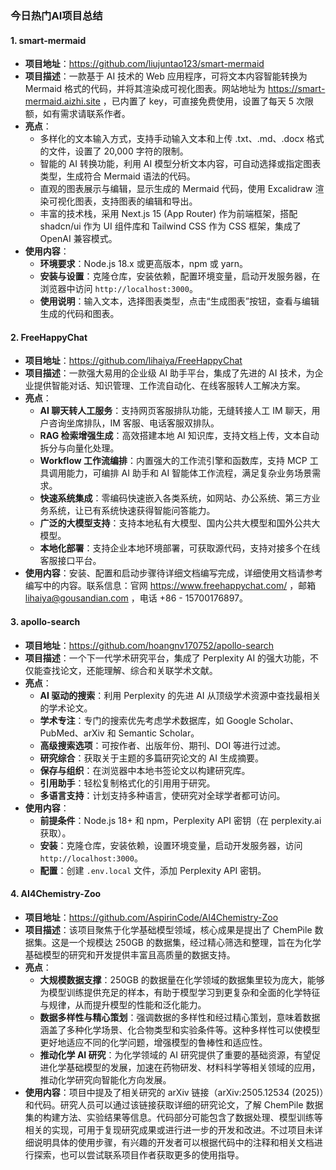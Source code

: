 ### 今日热门AI项目总结

#### 1. smart-mermaid
- **项目地址**：https://github.com/liujuntao123/smart-mermaid 
- **项目描述**：一款基于 AI 技术的 Web 应用程序，可将文本内容智能转换为 Mermaid 格式的代码，并将其渲染成可视化图表。网站地址为 https://smart-mermaid.aizhi.site ，已内置了 key，可直接免费使用，设置了每天 5 次限额，如有需求请联系作者。
- **亮点**：
    - 多样化的文本输入方式，支持手动输入文本和上传 .txt、.md、.docx 格式的文件，设置了 20,000 字符的限制。
    - 智能的 AI 转换功能，利用 AI 模型分析文本内容，可自动选择或指定图表类型，生成符合 Mermaid 语法的代码。
    - 直观的图表展示与编辑，显示生成的 Mermaid 代码，使用 Excalidraw 渲染可视化图表，支持图表的编辑和导出。
    - 丰富的技术栈，采用 Next.js 15 (App Router) 作为前端框架，搭配 shadcn/ui 作为 UI 组件库和 Tailwind CSS 作为 CSS 框架，集成了 OpenAI 兼容模式。
- **使用内容**：
    - **环境要求**：Node.js 18.x 或更高版本，npm 或 yarn。
    - **安装与设置**：克隆仓库，安装依赖，配置环境变量，启动开发服务器，在浏览器中访问 `http://localhost:3000`。
    - **使用说明**：输入文本，选择图表类型，点击“生成图表”按钮，查看与编辑生成的代码和图表。

#### 2. FreeHappyChat
- **项目地址**：https://github.com/lihaiya/FreeHappyChat 
- **项目描述**：一款强大易用的企业级 AI 助手平台，集成了先进的 AI 技术，为企业提供智能对话、知识管理、工作流自动化、在线客服转人工解决方案。
- **亮点**：
    - **AI 聊天转人工服务**：支持网页客服排队功能，无缝转接人工 IM 聊天，用户咨询坐席排队，IM 客服、电话客服双排队。
    - **RAG 检索增强生成**：高效搭建本地 AI 知识库，支持文档上传，文本自动拆分与向量化处理。
    - **Workflow 工作流编排**：内置强大的工作流引擎和函数库，支持 MCP 工具调用能力，可编排 AI 助手和 AI 智能体工作流程，满足复杂业务场景需求。
    - **快速系统集成**：零编码快速嵌入各类系统，如网站、办公系统、第三方业务系统，让已有系统快速获得智能问答能力。
    - **广泛的大模型支持**：支持本地私有大模型、国内公共大模型和国外公共大模型。
    - **本地化部署**：支持企业本地环境部署，可获取源代码，支持对接多个在线客服接口平台。
- **使用内容**：安装、配置和启动步骤待详细文档编写完成，详细使用文档请参考编写中的内容。联系信息：官网 https://www.freehappychat.com/ ，邮箱 lihaiya@gousandian.com ，电话 +86 - 15700176897。

#### 3. apollo-search
- **项目地址**：https://github.com/hoangnv170752/apollo-search 
- **项目描述**：一个下一代学术研究平台，集成了 Perplexity AI 的强大功能，不仅能查找论文，还能理解、综合和关联学术文献。
- **亮点**：
    - **AI 驱动的搜索**：利用 Perplexity 的先进 AI 从顶级学术资源中查找最相关的学术论文。
    - **学术专注**：专门的搜索优先考虑学术数据库，如 Google Scholar、PubMed、arXiv 和 Semantic Scholar。
    - **高级搜索选项**：可按作者、出版年份、期刊、DOI 等进行过滤。
    - **研究综合**：获取关于主题的多篇研究论文的 AI 生成摘要。
    - **保存与组织**：在浏览器中本地书签论文以构建研究库。
    - **引用助手**：轻松复制格式化的引用用于研究。
    - **多语言支持**：计划支持多种语言，使研究对全球学者都可访问。
- **使用内容**：
    - **前提条件**：Node.js 18+ 和 npm，Perplexity API 密钥（在 perplexity.ai 获取）。
    - **安装**：克隆仓库，安装依赖，设置环境变量，启动开发服务器，访问 `http://localhost:3000`。
    - **配置**：创建 `.env.local` 文件，添加 Perplexity API 密钥。

#### 4. AI4Chemistry-Zoo
- **项目地址**：https://github.com/AspirinCode/AI4Chemistry-Zoo 
- **项目描述**：该项目聚焦于化学基础模型领域，核心成果是提出了 ChemPile 数据集。这是一个规模达 250GB 的数据集，经过精心筛选和整理，旨在为化学基础模型的研究和开发提供丰富且高质量的数据支持。
- **亮点**：
    - **大规模数据支撑**：250GB 的数据量在化学领域的数据集里较为庞大，能够为模型训练提供充足的样本，有助于模型学习到更复杂和全面的化学特征与规律，从而提升模型的性能和泛化能力。
    - **数据多样性与精心策划**：强调数据的多样性和经过精心策划，意味着数据涵盖了多种化学场景、化合物类型和实验条件等。这种多样性可以使模型更好地适应不同的化学问题，增强模型的鲁棒性和适应性。
    - **推动化学 AI 研究**：为化学领域的 AI 研究提供了重要的基础资源，有望促进化学基础模型的发展，加速在药物研发、材料科学等相关领域的应用，推动化学研究向智能化方向发展。
- **使用内容**：项目中提及了相关研究的 arXiv 链接（arXiv:2505.12534 (2025)）和代码。研究人员可以通过该链接获取详细的研究论文，了解 ChemPile 数据集的构建方法、实验结果等信息。代码部分可能包含了数据处理、模型训练等相关的实现，可用于复现研究成果或进行进一步的开发和改进。不过项目未详细说明具体的使用步骤，有兴趣的开发者可以根据代码中的注释和相关文档进行探索，也可以尝试联系项目作者获取更多的使用指导。